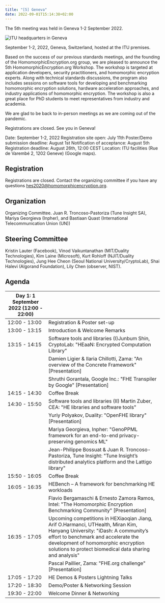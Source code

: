 ```yaml
---
title: "[5] Geneva"
date: 2022-09-01T15:14:38+02:00
---
```


The 5th meeting was held in Geneva 1-2 September 2022.

![ITU headquarters in Geneva](https://homomorphicencryption.org/wp-content/uploads/2022/06/itu-headquarters-768x432-1.jpg)

September 1-2, 2022, Geneva, Switzerland, hosted at the ITU premises.

Based on the success of our previous standards meetings, and the founding of the HomomorphicEncryption.org group, we are pleased to announce the 5th HomomorphicEncryption.org Workshop. The workshop is targeted at application developers, security practitioners, and homomorphic encryption experts. Along with technical standards discussions, the program also includes sessions on software tools for developing and benchmarking homomorphic encryption solutions, hardware acceleration approaches, and industry applications of homomorphic encryption. The workshop is also a great place for PhD students to meet representatives from industry and academia. 

We are glad to be back to in-person meetings as we are coming out of the pandemic.

Registrations are closed. See you in Geneva!

Date: September 1-2, 2022
Registration site open: July 11th
Poster/Demo submission deadline: August 1st
Notification of acceptance: August 5th
Registration deadline: August 26th, 12:00 CEST
Location:  ITU facilities (Rue de Varembé 2, 1202 Geneve) (Google maps). 

## Registration
Registrations are closed. Contact the organizing committee if you have any questions hes2020@homomorphicencryption.org.

## Organization
Organizing Committee.  Juan R. Troncoso-Pastoriza (Tune Insight SA), Mariya Georgieva (Inpher), and Bastiaan Quast (International Telecommunication Union (UN))

## Steering Committee
Kristin Lauter (Facebook), Vinod Vaikuntanathan (MIT/Duality Technologies), Kim Laine (Microsoft), Kurt Rohloff (NJIT/Duality Technologies), Jung Hee Cheon (Seoul National University/CryptoLab), Shai Halevi (Algorand Foundation), Lily Chen (observer, NIST).


## Agenda

| Day 1: 1 September 2022 (12:00 - 22:00) |                                                                                                                                                                                                                                                                       |
|------------------------------------------|-----------------------------------------------------------------------------------------------------------------------------------------------------------------------------------------------------------------------------------------------------------------------|
| 12:00 - 13:00                            | Registration & Poster set-up                                                                                                                                                                                                                                         |
| 13:00 - 13:15                            | Introduction & Welcome Remarks                                                                                                                                                                                                                                       |
| 13:15 - 14:15                            | Software tools and libraries (I)Junbum Shin, CryptoLab: "HEaaN: Encrypted Computation Library"​                                                                                                                                                                      |
|                                          | Damien Ligier & Ilaria Chillotti, Zama: "An overview of the Concrete Framework" [Presentation]                                                                                                                                                                        |
|                                          | Shruthi Gorantala, Google Inc.: "FHE Transpiler by Google" [Presentation]                                                                                                                                                                                             |
| 14:15 - 14:30                            | Coffee Break                                                                                                                                                                                                                                                         |
| 14:30 - 15:50                            | Software tools and libraries (II) Martin Zuber, CEA: "HE libraries and software tools"                                                                                                                                                                             |
|                                          | Yuriy Polyakov, Duality: "OpenFHE library" [Presentation]                                                                                                                                                                                                             |
|                                          | Mariya Georgieva, Inpher: "GenoPPML framework for an end-to-end privacy-preserving genomics ML"                                                                                                                                                                      |
|                                          | Jean-Philippe Bossuat & Juan R. Troncoso-Pastoriza, Tune Insight: "Tune Insight’s distributed analytics platform and the Lattigo library"                                                                                                                             |
| 15:50 - 16:05                            | Coffee Break                                                                                                                                                                                                                                                        |
| 16:05 - 16:35                            | HEBench – A framework for benchmarking HE workloads                                                                                                                                                                                                                  |
|                                          | Flavio Bergamaschi & Ernesto Zamora Ramos, Intel: "The Homomorphic Encryption Benchmarking Community" [Presentation]                                                                                                                                                |
| 16:35 - 17:05                            | Upcoming competitions in HEXiaoqian Jiang, Arif O.Harmanci, UTHealth, Miran Kim, Hanyang University: "iDash: A community’s effort to benchmark and accelerate the development of homomorphic encryption solutions to protect biomedical data sharing and analysis" |
|                                          | Pascal Paillier, Zama: "FHE.org challenge" [Presentation]                                                                                                                                                                                                             |
| 17:05 - 17:20                            | HE Demos & Posters Lightning Talks                                                                                                                                                                                                                                  |
| 17:20 - 18:30                            | Demo/Poster & Networking Session                                                                                                                                                                                                                                     |
| 19:30 - 22:00                            | Welcome Dinner & Networking                                                                                                                                                                                                                                         |


